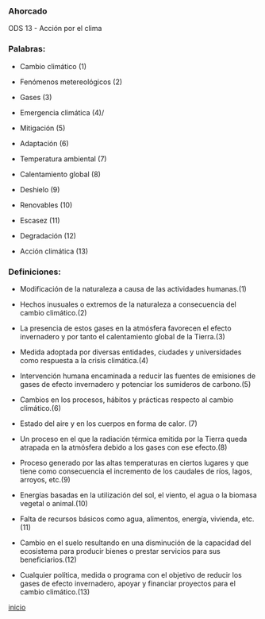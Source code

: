 ### Ahorcado

ODS 13 - Acción por el clima

### Palabras:
- Cambio climático (1)  

- Fenómenos metereológicos (2) 

- Gases (3)

- Emergencia climática (4)/

- Mitigación (5)

- Adaptación (6)

- Temperatura ambiental (7)

- Calentamiento global (8)

- Deshielo (9)

- Renovables (10)

- Escasez (11)

- Degradación (12)

- Acción climática (13)

### Definiciones:
- Modificación de la naturaleza a causa de las actividades humanas.(1)

- Hechos inusuales o extremos de la naturaleza a consecuencia del cambio climático.(2)

- La presencia de estos gases en la atmósfera favorecen el efecto invernadero y por tanto el calentamiento global de la Tierra.(3)

- Medida adoptada por diversas entidades, ciudades y universidades como respuesta a la crisis climática.(4)

- Intervención humana encaminada a reducir las fuentes de emisiones de gases de efecto invernadero y potenciar los sumideros de carbono.(5)

- Cambios en los procesos, hábitos y prácticas respecto al cambio climático.(6)

- Estado del aire y en los cuerpos en forma de calor. (7)

- Un proceso en el que la radiación térmica emitida por la Tierra queda atrapada en la atmósfera debido a los gases con ese efecto.(8)

- Proceso generado por las altas temperaturas en ciertos lugares y que tiene como consecuencia el incremento de los caudales de ríos, lagos, arroyos, etc.(9)
 
- Energías basadas en la utilización del sol, el viento, el agua o la biomasa vegetal o animal.(10)

- Falta de recursos básicos como agua, alimentos, energía, vivienda, etc.(11)

- Cambio en el suelo resultando en una disminución de la capacidad del ecosistema para producir bienes o prestar servicios para sus beneficiarios.(12)

- Cualquier política, medida o programa con el objetivo de reducir los gases de efecto invernadero, apoyar y financiar proyectos para el cambio climático.(13)

[inicio](../README.md)
